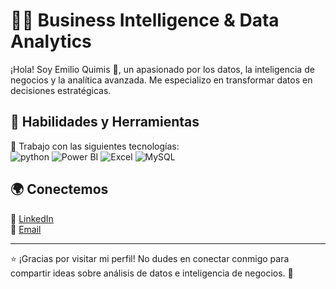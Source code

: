 # 👨‍💻 Business Intelligence & Data Analytics  

¡Hola! Soy Emilio Quimis 👋, un apasionado por los datos, la inteligencia de negocios y la analítica avanzada. Me especializo en transformar datos en decisiones estratégicas.

## 💼 Habilidades y Herramientas  
🚀 Trabajo con las siguientes tecnologías:  
<img  alt="python" src ="https://img.shields.io/badge/Python-14354C?style=for-the-badge&logo=python&logoColor=white"/>
<img alt="Power BI" src="https://img.shields.io/badge/Power%20BI-F2C811?style=for-the-badge&logo=Microsoft%20Power%20BI&logoColor=black"/>
<img alt="Excel" src="https://img.shields.io/badge/Excel-217346?style=for-the-badge&logo=Microsoft%20Excel&logoColor=white"/>
<img alt="MySQL" src="https://img.shields.io/badge/MySQL-4479A1?style=for-the-badge&logo=MySQL&logoColor=white"/>

## 🌍 Conectemos  
💼 [LinkedIn](https://www.linkedin.com/in/emilio-andres-quimis-muentes-569565196)  
📧 [Email](mailto:emilioqm89@gmail.com)    

---

⭐ ¡Gracias por visitar mi perfil! No dudes en conectar conmigo para compartir ideas sobre análisis de datos e inteligencia de negocios. 🚀
